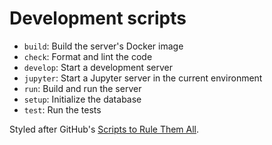 # Development scripts

- `build`: Build the server's Docker image
- `check`: Format and lint the code
- `develop`: Start a development server
- `jupyter`: Start a Jupyter server in the current environment
- `run`: Build and run the server
- `setup`: Initialize the database
- `test`: Run the tests

Styled after GitHub's [Scripts to Rule Them All](https://github.com/github/scripts-to-rule-them-all).

